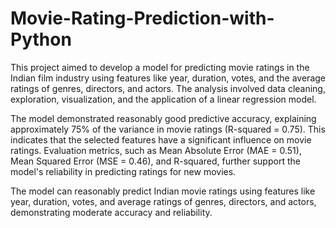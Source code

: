 # Movie-Rating-Prediction-with-Python


This project aimed to develop a model for predicting movie ratings in the Indian film industry using features like year, duration, votes, and the average ratings of genres, directors, and actors. The analysis involved data cleaning, exploration, visualization, and the application of a linear regression model.

The model demonstrated reasonably good predictive accuracy, explaining approximately 75% of the variance in movie ratings (R-squared = 0.75). This indicates that the selected features have a significant influence on movie ratings. Evaluation metrics, such as Mean Absolute Error (MAE = 0.51), Mean Squared Error (MSE = 0.46), and R-squared, further support the model's reliability in predicting ratings for new movies.

The model can reasonably predict Indian movie ratings using features like year, duration, votes, and average ratings of genres, directors, and actors, demonstrating moderate accuracy and reliability.
